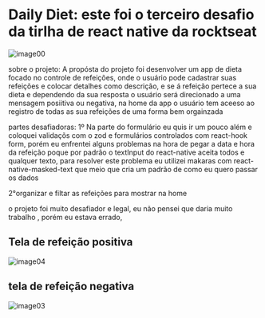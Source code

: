 # Daily Diet: este foi o terceiro desafio da tirlha de react native da rocktseat

![image00](https://user-images.githubusercontent.com/84108989/210906489-7acacbc5-0c3c-4c0a-a1cb-c1fad67741f4.jpeg)


sobre o projeto: A propósta do projeto foi desenvolver um app de dieta focado no controle de refeições, onde o usuário pode cadastrar suas refeições e colocar detalhes como descrição, e se á refeição pertece a sua dieta e dependendo da sua resposta o usuário será direcionado a uma mensagem posiitiva ou negativa,
na home da app o usuário tem aceeso ao registro de todas as sua refeições de uma forma bem orgainzada

partes desafiadoras:
1º Na parte do formulário eu quis ir um pouco além e coloquei validaçõs com o zod e formulários controlados com react-hook form, porém eu enfrentei alguns problemas na hora de pegar a data e hora da refeição poque por padrão o textInput do react-native aceita todos e qualquer texto, para resolver este problema eu utilizei makaras com react-native-masked-text que meio que cria um padrão de como eu quero passar os dados

2°organizar e filtar as refeições para mostrar na home

o projeto foi muito desafiador e legal, eu não pensei que daria muito trabalho , porém eu estava errado,

## Tela de refeição positiva
![image04](https://user-images.githubusercontent.com/84108989/210906770-3d0c16f0-769c-4829-8ce5-8a1652bad907.jpeg)

## tela de refeição negativa

![image03](https://user-images.githubusercontent.com/84108989/210907148-c98b37ed-1219-4e5a-9148-b4bcb3e412a5.jpeg)
